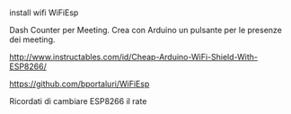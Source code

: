 #
install wifi WiFiEsp


Dash Counter per Meeting. Crea con Arduino un pulsante per le presenze dei meeting.


http://www.instructables.com/id/Cheap-Arduino-WiFi-Shield-With-ESP8266/


https://github.com/bportaluri/WiFiEsp

Ricordati di cambiare ESP8266 il rate
